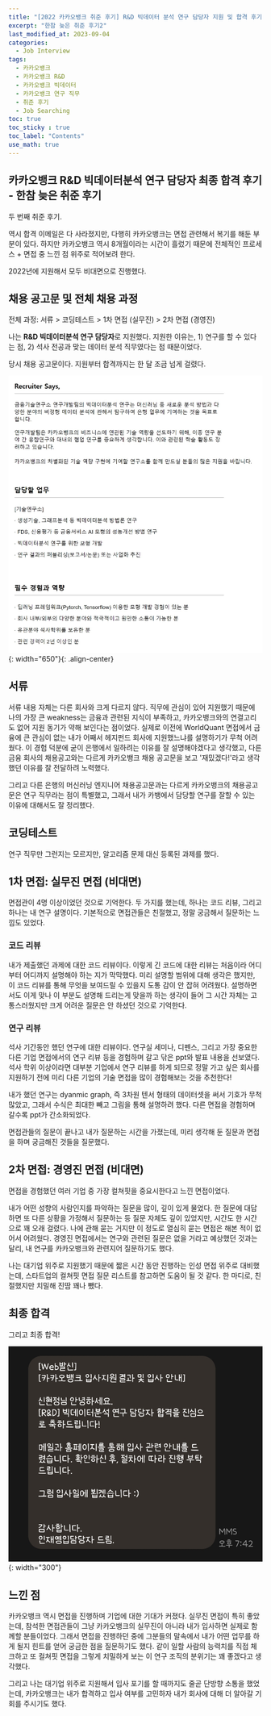 ```yaml
---
title: "[2022 카카오뱅크 취준 후기] R&D 빅데이터 분석 연구 담당자 지원 및 합격 후기"
excerpt: "한참 늦은 취준 후기2"
last_modified_at: 2023-09-04
categories: 
  - Job Interview
tags: 
  - 카카오뱅크
  - 카카오뱅크 R&D
  - 카카오뱅크 빅데이터
  - 카카오뱅크 연구 직무
  - 취준 후기
  - Job Searching
toc: true
toc_sticky : true
toc_label: "Contents"
use_math: true
---
```


## 카카오뱅크 R&D 빅데이터분석 연구 담당자 최종 합격 후기 - 한참 늦은 취준 후기

두 번째 취준 후기.

역시 합격 이메일은 다 사라졌지만, 다행히 카카오뱅크는 면접 관련해서 복기를 해둔 부분이 있다.
하지만 카카오뱅크 역시 8개월이라는 시간이 흘렀기 때문에 전체적인 프로세스 + 면접 중 느낀 점 위주로 적어보려 한다.

2022년에 지원해서 모두 비대면으로 진행했다.

## 채용 공고문 및 전체 채용 과정

전체 과정: 서류 > 코딩테스트 > 1차 면접 (실무진) > 2차 면접 (경영진)

나는 **R&D 빅데이터분석 연구 담당자**로 지원했다.
지원한 이유는, 1) 연구를 할 수 있다는 점, 2) 석사 전공과 맞는 데이터 분석 직무였다는 점 때문이었다.

당시 채용 공고문이다. 지원부터 합격까지는 한 달 조금 넘게 걸렸다.

![ppt](/assets/images/2023-08-31/kakaobank.jpg){: width="650"}{: .align-center}

## 서류

서류 내용 자체는 다른 회사와 크게 다르지 않다.
직무에 관심이 있어 지원했기 때문에 나의 가장 큰 weakness는 금융과 관련된 지식이 부족하고, 카카오뱅크와의 연결고리도 없어 지원 동기가 약해 보인다는 점이었다.
실제로 이전에 WorldQuant 면접에서 금융에 큰 관심이 없는 내가 어째서 헤지펀드 회사에 지원했느냐를 설명하기가 무척 어려웠다.
이 경험 덕분에 굳이 은행에서 일하려는 이유를 잘 설명해야겠다고 생각했고, 다른 금융 회사의 채용공고와는 다르게 카카오뱅크 채용 공고문을 보고 '재밌겠다!'라고 생각했던 이유를 잘 전달하려 노력했다.

그리고 다른 은행의 머신러닝 엔지니어 채용공고문과는 다르게 카카오뱅크의 채용공고문은 연구 직무라는 점이 특별했고, 그래서 내가 카뱅에서 담당할 연구를 잘할 수 있는 이유에 대해서도 잘 정리했다.

## 코딩테스트

연구 직무만 그런지는 모르지만, 알고리즘 문제 대신 등록된 과제를 했다.

## 1차 면접: 실무진 면접 (비대면)

면접관이 4명 이상이었던 것으로 기억한다. 두 가지를 했는데, 하나는 코드 리뷰, 그리고 하나는 내 연구 설명이다.
기본적으로 면접관들은 친절했고, 정말 궁금해서 질문하는 느낌도 있었다.

### 코드 리뷰

내가 제출했던 과제에 대한 코드 리뷰이다.
이렇게 긴 코드에 대한 리뷰는 처음이라 어디부터 어디까지 설명해야 하는 지가 막막했다.
미리 설명할 범위에 대해 생각은 했지만, 이 코드 리뷰를 통해 무엇을 보여드릴 수 있을지 도통 감이 안 잡혀 어려웠다.
설명하면서도 이게 맞나 이 부분도 설명해 드리는게 맞을까 하는 생각이 들어 그 시간 자체는 고통스러웠지만 크게 어려운 질문은 안 하셨던 것으로 기억한다.

### 연구 리뷰

석사 기간동안 했던 연구에 대한 리뷰이다.
연구실 세미나, 디펜스, 그리고 가장 중요한 다른 기업 면접에서의 연구 리뷰 등을 경험하며 갈고 닦은 ppt와 발표 내용을 선보였다.
석사 학위 이상이라면 대부분 기업에서 연구 리뷰를 하게 되므로 정말 가고 싶은 회사를 지원하기 전에 미리 다른 기업의 기술 면접을 많이 경험해보는 것을 추천한다!

내가 했던 연구는 dyanmic graph, 즉 3차원 텐서 형태의 데이터셋을 써서 기호가 무척 많았고, 그래서 수식은 최대한 빼고 그림을 통해 설명하려 했다.
다른 면접을 경험하며 갈수록 ppt가 간소화되었다.

면접관들의 질문이 끝나고 내가 질문하는 시간을 가졌는데, 미리 생각해 둔 질문과 면접을 하며 궁금해진 것들을 질문했다.


## 2차 면접: 경영진 면접 (비대면)

면접을 경험했던 여러 기업 중 가장 컬쳐핏을 중요시한다고 느낀 면접이었다.

내가 어떤 성향의 사람인지를 파악하는 질문을 많이, 깊이 있게 물었다.
한 질문에 대답하면 또 다른 상황을 가정해서 질문하는 등 질문 자체도 깊이 있었지만, 시간도 한 시간으로 꽤 오래 걸렸다.
나에 관해 묻는 거지만 이 정도로 열심히 묻는 면접은 해본 적이 없어서 어려웠다.
경영진 면접에서는 연구와 관련된 질문은 없을 거라고 예상했던 것과는 달리, 내 연구를 카카오뱅크와 관련지어 질문하기도 했다.

나는 대기업 위주로 지원했기 때문에 짧은 시간 동안 진행하는 인성 면접 위주로 대비했는데, 스타트업의 컬쳐핏 면접 질문 리스트를 참고하면 도움이 될 것 같다.
한 마디로, 친절했지만 치밀해 진땀 꽤나 뺐다.

## 최종 합격

그리고 최종 합격!

![image](/assets/images/2023-08-31/result.jpg){: width="300"}


## 느낀 점

카카오뱅크 역시 면접을 진행하며 기업에 대한 기대가 커졌다.
실무진 면접이 특히 좋았는데, 참석한 면접관들이 그냥 카카오뱅크의 실무진이 아니라 내가 입사하면 실제로 함께할 분들이었다.
그래서 면접을 진행하던 중에 그분들의 말속에서 내가 어떤 업무를 하게 될지 힌트를 얻어 궁금한 점을 질문하기도 했다.
같이 일할 사람의 능력치를 직접 체크하고 또 컬쳐핏 면접을 그렇게 치밀하게 보는 이 연구 조직의 분위기는 꽤 좋겠다고 생각했다.

그리고 나는 대기업 위주로 지원해서 입사 포기를 할 때까지도 줄곧 단방향 소통을 했었는데, 카카오뱅크는 내가 합격하고 입사 여부를 고민하자 내가 회사에 대해 더 알아갈 기회를 주시기도 했다.